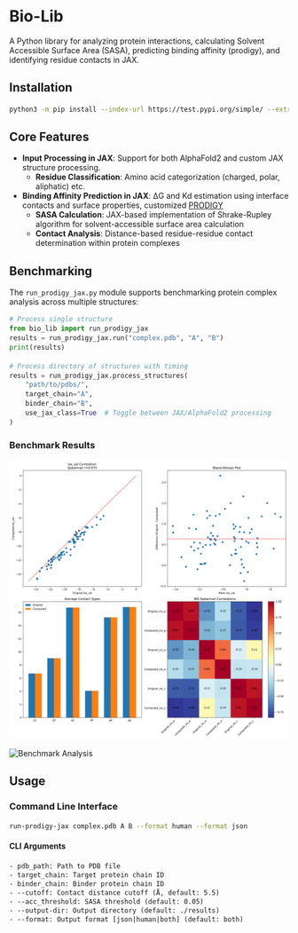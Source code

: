 # Bio-Lib

A Python library for analyzing protein interactions, calculating Solvent Accessible Surface Area (SASA), predicting binding affinity (prodigy), and identifying residue contacts in JAX. 

## Installation

```bash
python3 -m pip install --index-url https://test.pypi.org/simple/ --extra-index-url https://pypi.org/simple/ bio_lib==0.5.0
```

## Core Features
- **Input Processing in JAX**: Support for both AlphaFold2 and custom JAX structure processing.
  - **Residue Classification**: Amino acid categorization (charged, polar, aliphatic) etc.
- **Binding Affinity Prediction in JAX**: ΔG and Kd estimation using interface contacts and surface properties, customized [PRODIGY](https://github.com/haddocking/prodigy)
  - **SASA Calculation**: JAX-based implementation of Shrake-Rupley algorithm for solvent-accessible surface area calculation
  - **Contact Analysis**: Distance-based residue-residue contact determination within protein complexes

## Benchmarking

The `run_prodigy_jax.py` module supports benchmarking protein complex analysis across multiple structures:

```python
# Process single structure
from bio_lib import run_prodigy_jax
results = run_prodigy_jax.run("complex.pdb", "A", "B")
print(results)

# Process directory of structures with timing
results = run_prodigy_jax.process_structures(
    "path/to/pdbs/",
    target_chain="A",
    binder_chain="B",
    use_jax_class=True  # Toggle between JAX/AlphaFold2 processing
)
```

### Benchmark Results

![Benchmark Analysis](benchmark_af/analysis_plots2.png)

![Benchmark Analysis](benchmark_jax/analysis_plots.png)

## Usage

### Command Line Interface

```bash
run-prodigy-jax complex.pdb A B --format human --format json
```

#### CLI Arguments
```
- pdb_path: Path to PDB file
- target_chain: Target protein chain ID
- binder_chain: Binder protein chain ID
- --cutoff: Contact distance cutoff (Å, default: 5.5)
- --acc_threshold: SASA threshold (default: 0.05)
- --output-dir: Output directory (default: ./results)
- --format: Output format [json|human|both] (default: both)
